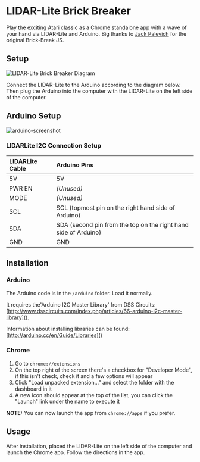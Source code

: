 # LIDAR-Lite Brick Breaker

Play the exciting Atari classic as a Chrome standalone app with a wave of your hand via LIDAR-Lite and Arduino. Big thanks to [Jack Palevich](https://github.com/jackpal/jackshacks/tree/gh-pages/brickbreak) for the original Brick-Break JS. 

## Setup

![LIDAR-Lite Brick Breaker Diagram](http://pulsedlight3d.net/assets.pl3d//LIDARLite-BrickBreakerDiagram.png)

Connect the LIDAR-Lite to the Arduino according to the diagram below. Then plug the Arduino into the computer with the LIDAR-Lite on the left side of the computer. 

## Arduino Setup

![arduino-screenshot](http://pulsedlight3d.net/assets.pl3d/arduino-setup.png)

### LIDARLite I2C Connection Setup
LIDARLite Cable | Arduino Pins
:---|:---
5V | 5V
PWR EN | _(Unused)_
MODE | _(Unused)_
SCL | SCL (topmost pin on the right hand side of Arduino)
SDA | SDA (second pin from the top on the right hand side of Arduino)
GND | GND

## Installation

### Arduino
The Arduino code is in the ```/arduino``` folder. Load it normally. 

It requires the'Arduino I2C Master Library' from DSS Circuits: [http://www.dsscircuits.com/index.php/articles/66-arduino-i2c-master-library](). 

Information about installing libraries can be found: [http://arduino.cc/en/Guide/Libraries]()

### Chrome
1. Go to ```chrome://extensions``` 
2. On the top right of the screen there's a checkbox for "Developer Mode", if this isn't check, check it and a few options will appear
3. Click "Load unpacked extension..." and select the folder with the dashboard in it
4. A new icon should appear at the top of the list, you can click the "Launch" link under the name to execute it

**NOTE:** You can now launch the app from ```chrome://apps``` if you prefer. 

## Usage

After installation, placed the LIDAR-Lite on the left side of the computer and launch the Chrome app. Follow the directions in the app. 

